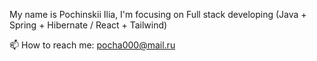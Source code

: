 My name is Pochinskii Ilia, 
I'm focusing on Full stack developing (Java + Spring + Hibernate / React + Tailwind)

📫 How to reach me: pocha000@mail.ru


<!---
NextGenSeafarer/NextGenSeafarer is a ✨ special ✨ repository because its `README.md` (this file) appears on your GitHub profile.
You can click the Preview link to take a look at your changes.
--->
